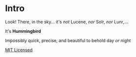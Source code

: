 # Intro
Look!  There, in the sky... it's _not_ Lucene, _nor_ Solr, _nor_
Lunr,...

It's **Hummingbird**

Impossibly quick, precise, and beautiful to behold day _or_ night

[MIT Licensed](./LICENSE)
